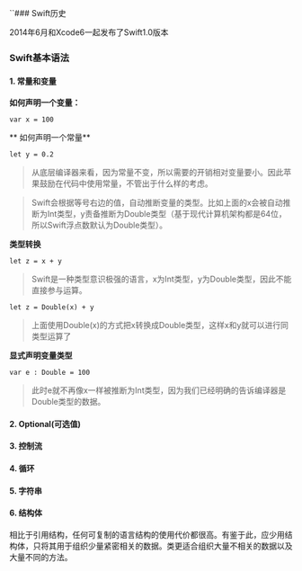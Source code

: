 ``### Swift历史

2014年6月和Xcode6一起发布了Swift1.0版本

### Swift基本语法

#### 1. 常量和变量

**如何声明一个变量：**

`var x = 100`

** 如何声明一个常量**

`let y = 0.2`

> 从底层编译器来看，因为常量不变，所以需要的开销相对变量要小。因此苹果鼓励在代码中使用常量，不管出于什么样的考虑。

> Swift会根据等号右边的值，自动推断变量的类型。比如上面的x会被自动推断为Int类型，y责备推断为Double类型（基于现代计算机架构都是64位，所以Swift浮点数默认为Double类型）。

  **类型转换**

  `let z = x + y`

>Swift是一种类型意识极强的语言，x为Int类型，y为Double类型，因此不能直接参与运算。

  `let z = Double(x) + y`

> 上面使用Double(x)的方式把x转换成Double类型，这样x和y就可以进行同类型运算了

  **显式声明变量类型**

  `var e : Double = 100`

> 此时e就不再像x一样被推断为Int类型，因为我们已经明确的告诉编译器是Double类型的数据。

#### 2. Optional\(可选值\)

#### 3. 控制流

#### 4. 循环

#### 5. 字符串

#### 6. 结构体

  相比于引用结构，任何可复制的语言结构的使用代价都很高。有鉴于此，应少用结构体，只将其用于组织少量紧密相关的数据。类更适合组织大量不相关的数据以及大量不同的方法。



